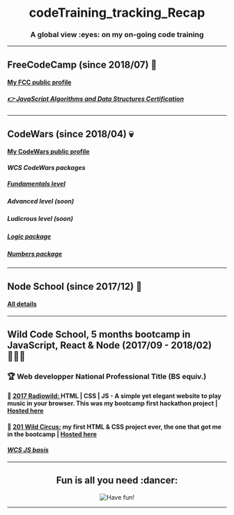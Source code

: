 <h1 align="center">codeTraining_tracking_Recap</h1>
<h3 align="center">A global view :eyes: on my on-going code training</h3>

---

## FreeCodeCamp (since 2018/07) :palm_tree:

#### [My FCC public profile](https://www.freecodecamp.org/codingk8)

##### [:point_right: JavaScript Algorithms and Data Structures Certification](https://www.freecodecamp.org/certification/codingk8/javascript-algorithms-and-data-structures)

---

## CodeWars (since 2018/04) :skull:

#### [My CodeWars public profile](https://www.codewars.com/users/codingk8)

#### _WCS CodeWars packages_

##### [Fundamentals level](https://github.com/codingk8/codeWars_Fundamentals_WCS_Bootcamp)
##### Advanced level (soon)
##### Ludicrous level (soon)
##### [Logic package](https://github.com/codingk8/codeWars_Logic_WCS_Bootcamp)
##### [Numbers package](https://github.com/codingk8/codeWars_Numbers_WCS_Bootcamp)

---

## Node School (since 2017/12) :flags:

#### [All details](https://github.com/codingk8/nodeSchool_Curriculum)

---

## Wild Code School, 5 months bootcamp in JavaScript, React & Node (2017/09 - 2018/02) 👩🏻‍🎓

### :trophy: Web developper National Professional Title (BS equiv.)

#### :musical_score: [2017 Radiowild: ](https://github.com/codingk8/radiowild) HTML | CSS | JS - A simple yet elegant website to play music in your browser. This was my bootcamp first hackathon project | [Hosted here](https://codingk8.github.io/radiowild/)

#### :circus_tent: [201 Wild Circus:](https://github.com/codingk8/wildcircus) my first HTML & CSS project ever, the one that got me in the bootcamp | [Hosted here](https://codingk8.github.io/wildcircus/)

#### _[WCS JS basis](https://github.com/codingk8/JS_exercices_WCS_Bootcamp)_

___

<h2 align="center">Fun is all you need :dancer:</h2>
<p align="center"><img src="https://media.giphy.com/media/tSbgQoZd583Cg/giphy.gif" alt="Have fun!"/></p>
  
---
